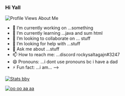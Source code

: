 ### Hi Yall   
![Profile Views](https://komarev.com/ghpvc/?username=master7720)
About Me
- 🔭 I’m currently working on ...something
- 🌱 I’m currently learning ...java and sum html
- 👯 I’m looking to collaborate on ... stuff
- 🤔 I’m looking for help with ...stuff
- 💬 Ask me about ...stuff
- 📫 How to reach me: ...discord rockysaltagajn#3247
- 😄 Pronouns: ...i dont use pronouns bc i have a dad
- ⚡ Fun fact: ...i am...
-->

[![Stats bby](https://github-readme-stats.vercel.app/api?username=master7720&theme=radical)](https://github.com/anuraghazra/github-readme-stats)

[![oo oo aa aa](https://github-readme-stats.vercel.app/api/top-langs/?username=master7720&theme=radical)](https://github.com/anuraghazra/github-readme-stats)
